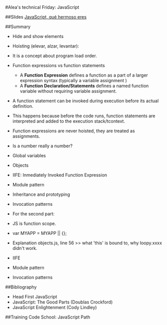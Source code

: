#Alea's technical Friday: JavaScript

##Slides
[JavaScript, qué hermoso eres](https://docs.google.com/presentation/d/1ffsKWM-xc0-emQtkBBx_OkESkDj43L4b3q-pr1rnP4Y/edit#slide=id.p)


##Summary
* Hide and show elements

* Hoisting (elevar, alzar, levantar):
 * It is a concept about program load order.
 * Function expressions vs function statements
   * A **Function Expression** defines a function as a part of a larger expression syntax (typically a variable assignment )
    * A **Function Declaration/Statements** defines a named function variable without requiring variable assignment. 
 * A function statement can be invoked during execution before its actual definition. 
  * This happens because before the code runs, function statements are interpreted and added to the execution stack/tcontext.
 * Function expressions are never hoisted, they are treated as assignments.

* Is a number really a number?

* Global variables

* Objects
 
* IIFE: Inmediately Invoked Function Expression

* Module pattern

* Inheritance and prototyping

* Invocation patterns

* For the second part:
 * JS is function scope.
 * var MYAPP = MYAPP || {};
 * Explanation objects.js, line 56 >> what 'this' is bound to, why loopy.xxxx didn't work.
 * IIFE
 * Module pattern
 * Invocation patterns
 

##Bibliography
* Head First JavaScript
* JavaScript: The Good Parts (Doublas Crockford)
* JavaScript Enlightenment (Cody Lindley)


##Training
Code School: JavaScript Path

